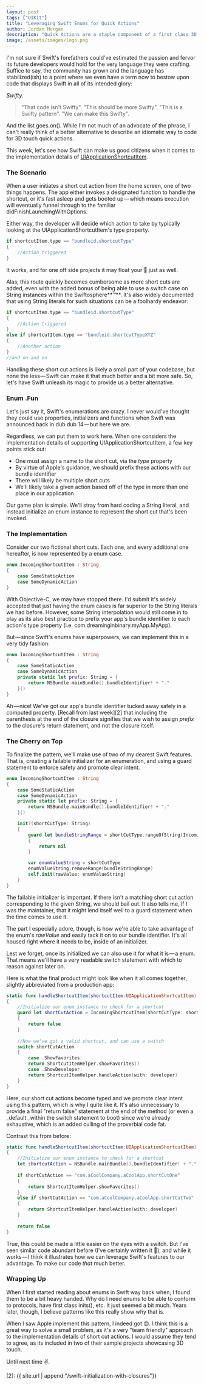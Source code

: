 ```yaml
---
layout: post
tags: ["UIKit"]
title: "Leveraging Swift Enums for Quick Actions"
author: Jordan Morgan
description: "Quick Actions are a staple component of a first class 3D Touch experience. Implementing them using Swift's enumerations makes for a pragmatic approach."
image: /assets/images/logo.png
---
```

I'm not sure if Swift's forefathers could've estimated the passion and fervor its future developers would hold for the very language they were crafting. Suffice to say, the community has grown and the language has stabilized(ish) to a point where we even have a term now to bestow upon code that displays Swift in all of its intended glory:

_Swifty._

> "That code isn't Swifty". "This should be more Swifty". "This is a Swifty pattern". "We can make this Swifty".

And the list goes.on(). While I'm not much of an advocate of the phrase, I can't really think of a better alternative to describe an idiomatic way to code for 3D touch quick actions.

This week, let's see how Swift can make us good citizens when it comes to the implementation details of [UIApplicationShortcutItem][1].

### The Scenario

When a user initiates a short cut action from the home screen, one of two things happens. The app either invokes a designated function to handle the shortcut, or it's fast asleep and gets booted up — which means execution will eventually funnel through to the familiar didFinishLaunchingWithOptions.

Either way, the developer will decide which action to take by typically looking at the UIApplicationShortcutItem's type property.

```swift
if shortcutItem.type == "bundleid.shortcutType"  
{  
    //Action triggered  
}
```
It works, and for one off side projects it may float your 🚣 just as well.

Alas, this route quickly becomes cumbersome as more short cuts are added, even with the added bonus of being able to use a switch case on String instances within the Swiftosphere**™**. It's also widely documented that using String literals for such situations can be a foolhardy endeavor:

```swift
if shortcutItem.type == "bundleid.shortcutType"  
{  
    //Action triggered  
}  
else if shortcutItem.type == "bundleid.shortcutTypeXYZ"  
{  
    //Another action  
}  
//and on and on
```
Handling these short cut actions is likely a small part of your codebase, but none the less — Swift can make it that much better and a bit more safe. So, let's have Swift unleash its magic to provide us a better alternative.

### Enum .Fun

Let's just say it, Swift's enumerations are crazy. I never would've thought they could use properties, initializers and functions when Swift was announced back in dub dub 14 — but here we are.

Regardless, we can put them to work here. When one considers the implementation details of supporting UIApplicationShortcutItem, a few key points stick out:

* One must assign a name to the short cut, via the _type_ property
* By virtue of Apple's guidance, we should prefix these actions with our bundle identifier
* There will likely be multiple short cuts
* We'll likely take a given action based off of the type in more than one place in our application

Our game plan is simple. We'll stray from hard coding a String literal, and instead initialize an enum instance to represent the short cut that's been invoked.

### The Implementation

Consider our two fictional short cuts. Each one, and every additional one hereafter, is now represented by a enum case.

```swift
enum IncomingShortcutItem : String  
{  
    case SomeStaticAction  
    case SomeDynamicAction  
}
```
With Objective-C, we may have stopped there. I'd submit it's widely accepted that just having the enum cases is far superior to the String literals we had before. However, some String interpolation would still come in to play as its also best practice to prefix your app's bundle identifier to each action's type property (i.e. com.dreaminginbinary.myApp.MyApp).

But — since Swift's enums have superpowers, we can implement this in a very tidy fashion:

```swift
enum IncomingShortcutItem : String  
{  
    case SomeStaticAction  
    case SomeDynamicAction  
    private static let prefix: String = {  
        return NSBundle.mainBundle().bundleIdentifier! + "."  
    }()  
}
```
Ah — nice! We've got our app's bundle identifier tucked away safely in a computed property. [Recall from last week][2] that including the parenthesis at the end of the closure signifies that we wish to assign _prefix_ to the closure's return statement, and not the closure itself.

### The Cherry on Top

To finalize the pattern, we'll make use of two of my dearest Swift features. That is, creating a failable initializer for an enumeration, and using a guard statement to enforce safety and promote clear intent.

```swift
enum IncomingShortcutItem : String  
{  
    case SomeStaticAction  
    case SomeDynamicAction  
    private static let prefix: String = {  
        return NSBundle.mainBundle().bundleIdentifier! + "."  
    }()

    init?(shortCutType: String)  
    {  
        guard let bundleStringRange = shortCutType.rangeOfString(IncomingShortcutItem.prefix) else  
        {  
            return nil  
        }

        var enumValueString = shortCutType  
        enumValueString.removeRange(bundleStringRange)  
        self.init(rawValue: enumValueString)  
    }  
}
```
The failable initializer is important. If there isn't a matching short cut action corresponding to the given String, we should bail out. It also tells me, if I was the maintainer, that it might lend itself well to a guard statement when the time comes to use it.

The part I especially adore, though, is how we're able to take advantage of the enum's _rawValue_ and easily tack it on to our bundle identifier. It's all housed right where it needs to be, inside of an initializer.

Lest we forget, once its initialized we can also use it for what it is — a enum. That means we'll have a very readable switch statement with which to reason against later on.

Here is what the final product might look like when it all comes together, slightly abbreviated from a production app:
```swift
static func handleShortcutItem(shortcutItem:UIApplicationShortcutItem) -> Bool  
{  
    //Initialize our enum instance to check for a shortcut  
    guard let shortCutAction = IncomingShortcutItem(shortCutType: shortcutItem.type) else  
    {  
        return false  
    }
    
    //Now we've got a valid shortcut, and can use a switch  
    switch shortCutAction  
    {  
        case .ShowFavorites:  
        return ShortcutItemHelper.showFavorites()  
        case .ShowDeveloper:  
        return ShortcutItemHelper.handleAction(with: developer)  
    }  
}
```
Here, our short cut actions become typed and we promote clear intent using this pattern, which is why I quite like it. It's also unnecessary to provide a final "return false" statement at the end of the method (or even a _default _within the switch statement to boot) since we're already exhaustive, which is an added culling of the proverbial code fat.

Contrast this from before:
```swift
static func handleShortcutItem(shortcutItem:UIApplicationShortcutItem) -> Bool  
{  
    //Initialize our enum instance to check for a shortcut  
    let shortcutAction = NSBundle.mainBundle().bundleIdentifier! + "." + shortcutItem.type
    
    if shortCutAction == "com.aCoolCompany.aCoolApp.shortCutOne"  
    {  
        return ShortcutItemHelper.showFavorites()  
    }  
    else if shortCutAction == "com.aCoolCompany.aCoolApp.shortCutTwo"  
    {  
        return ShortcutItemHelper.handleAction(with: developer)  
    }
    
    return false  
}
```
True, this could be made a little easier on the eyes with a switch. But I've seen similar code abundant before (I've certainly written it 🙈), and while it works — I think it illustrates how we can leverage Swift's features to our advantage. To make our code _that_ much better.

### Wrapping Up

When I first started reading about enums in Swift way back when, I found them to be a bit heavy handed. Why do I need enums to be able to conform to protocols, have first class inits(), etc. It just seemed a bit much. Years later, though, I believe patterns like this really show why that is.

When I saw Apple implement this pattern, I indeed got 😍. I think this is a great way to solve a small problem, as it's a very "team friendly" approach to the implementation details of short cut actions. I would assume they tend to agree, as its included in two of their sample projects showcasing 3D touch.

Until next time ✌️.

[1]: https://developer.apple.com/library/ios/documentation/UIKit/Reference/UIApplicationShortcutItem_class/
[2]: {{ site.url | append:"/swift-initialization-with-closures"}}

